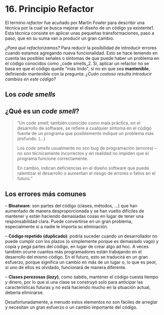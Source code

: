
# 16. Principio Refactor

El termino  _refactor_  fue acuñado por Martin Fowler para describir una técnica por la cual se busca mejorar el diseño de un código ya existente1. Esta técnica consiste en aplicar unas pequeñas transformaciones, paso a paso, que en su suma van a producir un gran cambio.  
  
_¿Para qué refactorizamos?_  Para reducir la posibilidad de introducir errores cuando estamos agregando nueva funcionalidad. Esto se hace teniendo en cuenta las posibles señales o síntomas de que puede haber un problema en el código conocidos como  _code smells_2. Si, aplicar un refactor no se basa en que el código quede "más lindo", si no en que sea  **mantenible**, definiendo mantenible con la pregunta:  _¿Cuán costoso resulta introducir cambios en este código?_

## Los  _code smells_

## ¿Qué es un  _code smell_?

> “Un  _code smell_, también conocido como mala práctica, en el desarrollo de software, se refiere a cualquier síntoma en el código fuente de un programa que posiblemente indique un problema más profundo. (…)
> 
> Los  _code smells_  usualmente no son bug de programación (errores) – no son técnicamente incorrectos y en realidad no impiden que el programa funcione correctamente.
> 
> En cambio, indican deficiencias en el diseño software que puede ralentizar el desarrollo o aumentan el riesgo de errores o fallos en el futuro.”
> 

## Los errores más comunes

–  **Bloatware**: son partes del código (clases, métodos, …) que han aumentado de manera desproporcionada y se han vuelto difíciles de mantener y están haciendo demasiadas cosas en lugar de tener una responsabilidad clara. Puede convertirse en un gran problema, especialmente si a nadie le importa su eliminación.

–  **Código repetido (duplicado)**: podría suceder cuando un desarrollador no puede cumplir con los plazos (o simplemente porque es demasiado vago) y copia y pega partes del código, en lugar de crear algo ad hoc. A veces también ocurre cuantos más programadores están trabajando en el desarrollo del mismo código. En el futuro, esto se traducirá en un gran esfuerzo, porque significa un cambio en más de un lugar o, lo que es peor, si uno de ellos es olvidado, funcionará de manera diferente.

–  **Clases perezosas (_lazy_)**, como sabéis, mantener el código cuesta tiempo y dinero, por lo que si una clase se construyó solo para anticipar las características futuras y no está haciendo mucho en la situación actual, debería eliminarse.

Desafortunadamente, a menudo estos elementos no son fáciles de arreglar y necesitan un gran esfuerzo o un cambio importante del código.
